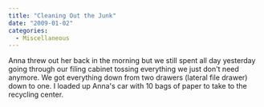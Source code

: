 ```yaml
---
title: "Cleaning Out the Junk"
date: "2009-01-02"
categories: 
  - Miscellaneous
---
```


Anna threw out her back in the morning but we still spent all day yesterday going through our filing cabinet tossing everything we just don't need anymore. We got everything down from two drawers (lateral file drawer) down to one. I loaded up Anna's car with 10 bags of paper to take to the recycling center.
